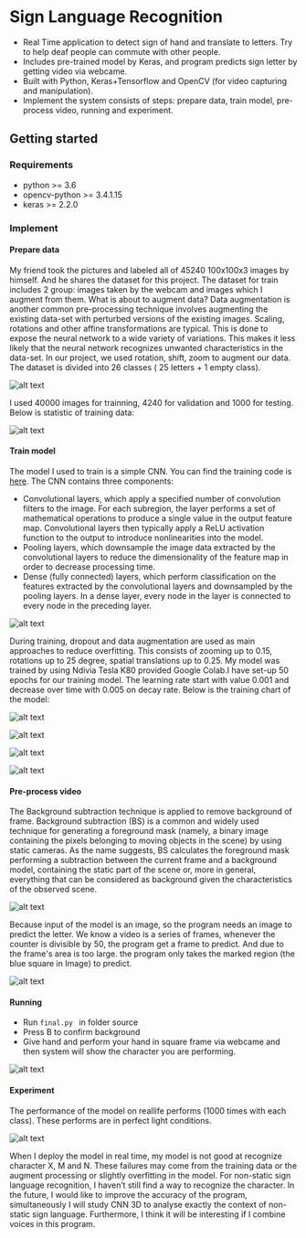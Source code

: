 ﻿# Sign Language Recognition

* Real Time application to detect sign of hand and translate to letters. Try to help deaf people can commute with other people.
* Includes pre-trained model by Keras, and program predicts sign letter by getting video via webcame.
* Built with Python, Keras+Tensorflow and OpenCV (for video capturing and manipulation).
* Implement the system consists of steps: prepare data, train model, pre-process video, running and experiment.

## Getting started
### Requirements
* python  >= 3.6
* opencv-python >= 3.4.1.15
* keras >= 2.2.0
### Implement
#### Prepare data
My friend took the pictures and labeled all of 45240 100x100x3 images by himself. And he shares the dataset for this project. The dataset for train includes 2 group: images taken by the webcam and images which I augment from them. What is about to augment data? Data augmentation is another common pre-processing technique involves augmenting the existing data-set with perturbed versions of the existing images. Scaling, rotations and other affine transformations are typical. This is done to expose the neural network to a wide variety of variations. This makes it less likely that the neural network recognizes unwanted characteristics in the data-set. In our project, we used rotation, shift, zoom to augment our data. The dataset is divided into 26 classes ( 25 letters + 1 empty class). 

![alt text](https://github.com/naot97/sign_language_recognition/blob/master/characters.jpg?raw=true "Sign Language")

I used 40000 images for  trainning, 4240 for validation and 1000 for testing. Below is statistic of training data:

![alt text](https://github.com/naot97/sign_language_recognition/blob/master/staticstic.png?raw=true "Staticstic quantity of training dataset")

#### Train model

The model I used to train is a simple CNN. You can find the training code is [here](https://colab.research.google.com/drive/1QTtw_thu_woWTSz7U2ECXsDtZwBbbV6_?usp=sharing). The CNN contains three components:
* Convolutional layers, which apply a specified number of convolution filters to the image. For each subregion, the layer performs a set of mathematical operations to produce a single value in the output feature map. Convolutional layers then typically apply a ReLU activation function to the output to introduce nonlinearities into the model.
* Pooling layers, which downsample the image data extracted by the convolutional layers to reduce the dimensionality of the feature map in order to decrease processing time.
* Dense (fully connected) layers, which perform classification on the features extracted by the convolutional layers and downsampled by the pooling layers. In a dense layer, every node in the layer is connected to every node in the preceding layer.

![alt text](https://github.com/naot97/sign_language_recognition/blob/master/train_model.PNG?raw=true "Model CNN for training")

During training, dropout and data augmentation are used as main approaches to reduce overfitting. This consists of zooming up to 0.15, rotations up to 25 degree, spatial translations up to 0.25. My model was trained by using Ndivia Tesla K80 provided Google Colab.I have set-up 50 epochs for our training model. The learning rate start with value 0.001 and decrease over time with 0.005 on decay rate. Below is the training chart of the model:

![alt text](https://github.com/naot97/sign_language_recognition/blob/master/trainning%20accuracy%20over%20epochs.png?raw=true "Training accuracy over epochs")

![alt text](https://github.com/naot97/sign_language_recognition/blob/master/trainning%20loss%20over%20epochs.png?raw=true "Training loss over epochs")

![alt text](https://github.com/naot97/sign_language_recognition/blob/master/validation%20accuracy%20over%20epochs.png?raw=true "Validation accuracy over epochs")

![alt text](https://github.com/naot97/sign_language_recognition/blob/master/validation%20loss%20over%20epochs.png?raw=true "Validation loss over epochs")


#### Pre-process video
The Background subtraction technique is applied to remove background of frame. Background subtraction (BS) is a common and widely used technique for generating a foreground mask (namely, a binary image containing the pixels belonging to moving objects in the scene) by using static cameras. As the name suggests, BS calculates the foreground mask performing a subtraction between the current frame and a background model, containing the static part of the scene or, more in general, everything that can be considered as background given the characteristics of the observed scene.

![alt text](https://github.com/naot97/sign_language_recognition/blob/master/SB.PNG?raw=true "Background subtraction")

Because input of the model is an image, so the program needs an image to predict the letter. We know a video is a series of frames, whenever the counter is divisible by 50, the program get a frame to predict. And due to the frame's area is too large. the program only takes the marked region (the blue square in Image) to predict.

![alt text](https://github.com/naot97/sign_language_recognition/blob/master/demo.PNG?raw=true "Demo")

#### Running  
* Run ```final.py ``` in folder source
* Press B to confirm background
* Give hand and perform your hand in square frame via webcame and then system will show the character you are performing. 

![alt text](https://github.com/naot97/sign_language_recognition/blob/master/result.png?raw=true "Result")

#### Experiment
The performance of the model on reallife performs (1000 times with each class). These performs are in perfect light conditions.

![alt text](https://github.com/naot97/sign_language_recognition/blob/master/performance.PNG?raw=true "Experiment")

When I deploy the model in real time, my model is not good at recognize character X, M and N. These failures may come from the training data or the augment processing or slightly overfitting in the model. For non-static sign language recognition, I haven’t still find a way to recognize the character. In the future, I would like to improve the accuracy of the program, simultaneously I will study CNN 3D to analyse exactly the context of non-static sign language. Furthermore, I think it will be interesting if I combine voices in this program.


